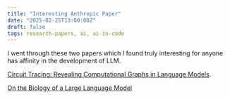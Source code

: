 ```yaml
---
title: "Interesting Anthropic Paper"
date: "2025-02-25T13:00:00Z"
draft: false
tags: research-papers, ai, ai-in-code
---
```

I went through these two papers which I found truly interesting for anyone has affinity in the development of LLM. 

[Circuit Tracing: Revealing Computational Graphs in Language Models](https://transformer-circuits.pub/2025/attribution-graphs/methods.html).

[On the Biology of a Large Language Model](https://transformer-circuits.pub/2025/attribution-graphs/biology.html)

